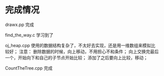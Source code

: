 

# 完成情况

drawx.pp 完成

find_the_way.c 学习到了

oj_heap.cpp 使用的数据结构复杂了，不太好去实现，还是用一维数组来模拟比较好；
            注意：
            删除数据的时候，向上移动，不用担心不和条件；
            向上交换完最后一个，开始向下和自己的子节点开始比较；
            添加了之后要向上比较，移动；

CountTheTree.cpp 完成

